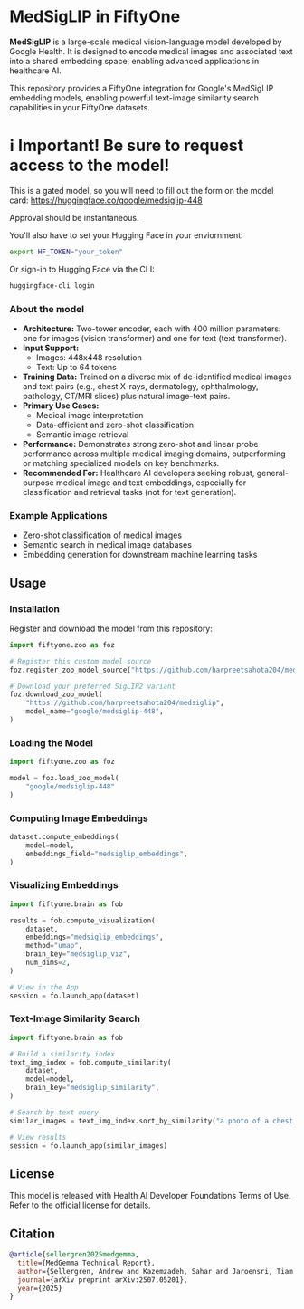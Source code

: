 # MedSigLIP in FiftyOne

**MedSigLIP** is a large-scale medical vision-language model developed by Google Health. It is designed to encode medical images and associated text into a shared embedding space, enabling advanced applications in healthcare AI.

This repository provides a FiftyOne integration for Google's MedSigLIP embedding models, enabling powerful text-image similarity search capabilities in your FiftyOne datasets.

# ℹ️  Important! Be sure to request access to the model!

This is a gated model, so you will need to fill out the form on the model card: https://huggingface.co/google/medsiglip-448

Approval should be instantaneous.

You'll also have to set your Hugging Face in your enviornment:

```bash
export HF_TOKEN="your_token"
```

Or sign-in to Hugging Face via the CLI:

```bash
huggingface-cli login
```

### About the model

- **Architecture:** Two-tower encoder, each with 400 million parameters: one for images (vision transformer) and one for text (text transformer).
- **Input Support:** 
  - Images: 448x448 resolution
  - Text: Up to 64 tokens
- **Training Data:** Trained on a diverse mix of de-identified medical images and text pairs (e.g., chest X-rays, dermatology, ophthalmology, pathology, CT/MRI slices) plus natural image-text pairs.
- **Primary Use Cases:**
  - Medical image interpretation
  - Data-efficient and zero-shot classification
  - Semantic image retrieval
- **Performance:** Demonstrates strong zero-shot and linear probe performance across multiple medical imaging domains, outperforming or matching specialized models on key benchmarks.
- **Recommended For:** Healthcare AI developers seeking robust, general-purpose medical image and text embeddings, especially for classification and retrieval tasks (not for text generation).

### Example Applications

- Zero-shot classification of medical images
- Semantic search in medical image databases
- Embedding generation for downstream machine learning tasks

## Usage

### Installation

Register and download the model from this repository:

```python
import fiftyone.zoo as foz

# Register this custom model source
foz.register_zoo_model_source("https://github.com/harpreetsahota204/medsiglip")

# Download your preferred SigLIP2 variant
foz.download_zoo_model(
    "https://github.com/harpreetsahota204/medsiglip",
    model_name="google/medsiglip-448",
)
```

### Loading the Model

```python
import fiftyone.zoo as foz

model = foz.load_zoo_model(
    "google/medsiglip-448"
)
```

### Computing Image Embeddings

```python
dataset.compute_embeddings(
    model=model,
    embeddings_field="medsiglip_embeddings",
)
```

### Visualizing Embeddings

```python
import fiftyone.brain as fob

results = fob.compute_visualization(
    dataset,
    embeddings="medsiglip_embeddings",
    method="umap",
    brain_key="medsiglip_viz",
    num_dims=2,
)

# View in the App
session = fo.launch_app(dataset)
```

### Text-Image Similarity Search

```python
import fiftyone.brain as fob

# Build a similarity index
text_img_index = fob.compute_similarity(
    dataset,
    model=model,
    brain_key="medsiglip_similarity",
)

# Search by text query
similar_images = text_img_index.sort_by_similarity("a photo of a chest x-ray")

# View results
session = fo.launch_app(similar_images)
```

## License

This model is released with Health AI Developer Foundations Terms of Use. Refer to the [official license](https://developers.google.com/health-ai-developer-foundations/terms) for details.

## Citation

```bibtex
@article{sellergren2025medgemma,
  title={MedGemma Technical Report},
  author={Sellergren, Andrew and Kazemzadeh, Sahar and Jaroensri, Tiam and Kiraly, Atilla and Traverse, Madeleine and Kohlberger, Timo and Xu, Shawn and Jamil, Fayaz and Hughes, Cían and Lau, Charles and others},
  journal={arXiv preprint arXiv:2507.05201},
  year={2025}
}
```